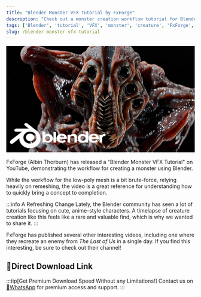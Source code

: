 ```yaml
---
title: "Blender Monster VFX Tutorial by FxForge"
description: "Check out a monster creation workflow tutorial for Blender by FxForge (Albin Thorburn), showcasing a speedy process for bringing creatures to life."
tags: ['Blender', 'tutorial', 'VFX', 'monster', 'creature', 'FxForge', '3D modeling', 'timelapse']
slug: /blender-monster-vfx-tutorial
---
```

![Blender Monster VFX Tutorial by FxForge](<../../static/img/Blender Monster VFX Tutorial.jpg>)

FxForge (Albin Thorburn) has released a "Blender Monster VFX Tutorial" on YouTube, demonstrating the workflow for creating a monster using Blender.


While the workflow for the low-poly mesh is a bit brute-force, relying heavily on remeshing, the video is a great reference for understanding how to quickly bring a concept to completion.

:::info A Refreshing Change
Lately, the Blender community has seen a lot of tutorials focusing on cute, anime-style characters. A timelapse of creature creation like this feels like a rare and valuable find, which is why we wanted to share it.
:::

FxForge has published several other interesting videos, including one where they recreate an enemy from *The Last of Us* in a single day. If you find this interesting, be sure to check out their channel!

## 🚀Direct Download Link
:::tip[Get Premium Download Speed Without any Limitations!]
Contact us on [💬WhatsApp](https://wa.me/+8613237610083) for premium  access and support.
:::